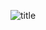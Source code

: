 
![title](https://user-images.githubusercontent.com/108461765/185890075-7929a762-f28d-47e4-a0ca-58c18b0db483.PNG)

